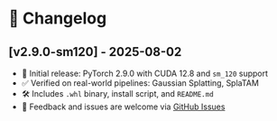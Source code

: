 # 📓 Changelog

## [v2.9.0-sm120] - 2025-08-02
- 🎉 Initial release: PyTorch 2.9.0 with CUDA 12.8 and `sm_120` support
- ✅ Verified on real-world pipelines: Gaussian Splatting, SplaTAM
- 🛠️ Includes `.whl` binary, install script, and `README.md`
- 💬 Feedback and issues are welcome via [GitHub Issues](https://github.com/Yyyzk123/pytorch-cuda128-sm120/issues)


